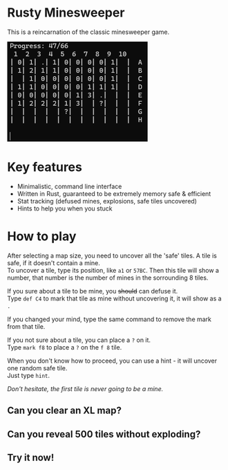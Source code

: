 # Rusty Minesweeper
This is a reincarnation of the classic minesweeper game.

![screenshot](misc/screenshot.bmp)

# Key features
- Minimalistic, command line interface
- Written in Rust, guaranteed to be extremely memory safe & efficient
- Stat tracking (defused mines, explosions, safe tiles uncovered)
- Hints to help you when you stuck

# How to play
After selecting a map size, you need to uncover all the 'safe' tiles. A tile is safe, if it doesn't contain a mine.  
To uncover a tile, type its position, like `a1` or `57BC`. Then this tile will show a number, that number is the number of mines in the sorrounding 8 tiles.

If you sure about a tile to be mine, you ~~should~~ can defuse it.  
Type `def C4` to mark that tile as mine without uncovering it, it will show as a `.`

If you changed your mind, type the same command to remove the mark from that tile.

If you not sure about a tile, you can place a `?` on it.  
Type `mark f8` to place a `?` on the `f 8` tile.

When you don't know how to proceed, you can use a hint - it will uncover one random safe tile.  
Just type `hint`.

*Don't hesitate, the first tile is never going to be a mine.*

## Can you clear an XL map?
## Can you reveal 500 tiles without exploding?
## Try it now!